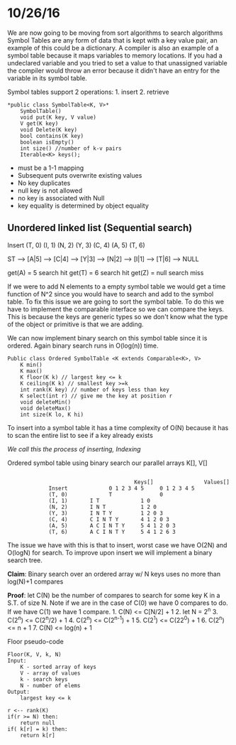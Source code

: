 # 10/26/16

We are now going to be moving from sort algorithms to search algorithms
Symbol Tables are any form of data that is kept with a key value pair, an example of this could be a dictionary.
A compiler is also an example of a symbol table because it maps variables to memory locations. If you had a undeclared variable and you tried to set a value to that unassigned variable the compiler would throw an error because it didn't have an entry for the variable in its symbol table.

Symbol tables support 2 operations:
	1. insert
	2. retrieve

```
*public class SymbolTable<K, V>*
	SymbolTable()
	void put(K key, V value)
	V get(K key)
	void Delete(K key)
	bool contains(K key)
	boolean isEmpty()
	int size() //number of k-v pairs
	Iterable<K> keys();
```

- must be a 1-1 mapping
- Subsequent puts overwrite existing values
- No key duplicates
- null key is not allowed
- no key is associated with Null
- key equality is determined by object equality

## Unordered linked list (Sequential search)

Insert (T, 0)
			 (I, 1)
			 (N, 2)
			 (Y, 3)
			 (C, 4)
			 (A, 5)
			 (T, 6)

ST --> [A|5] --> [C|4] --> [Y|3] --> [N|2] --> [I|1] --> [T|6] --> NULL

get(A) = 5 search hit
get(T) = 6 search hit
get(Z) = null search miss

If we were to add N elements to a empty symbol table we would get a time function of N^2 since you would have to search and add to the symbol table. To fix this issue we are going to sort the symbol table. To do this we have to implement the comparable interface so we can compare the keys. This is because the keys are generic types so we don't know what the type of the object or primitive is that we are adding.

We can now implement binary search on this symbol table since it is ordered. Again binary search runs in O(log(n)) time.

```
Public class Ordered SymbolTable <K extends Comparable<K>, V>
	K min()
	K max()
	K floor(K k) // largest key <= k
	K ceiling(K k) // smallest key >=k
	int rank(K key) // number of keys less than key
	K select(int r) // give me the key at position r
	void deleteMin()
	void deleteMax()
	int size(K lo, K hi)
```

To insert into a symbol table it has a time complexity of O(N) because it has to scan the entire list to see if a key already exists

*We call this the process of inserting, Indexing*

Ordered symbol table using binary search our parallel arrays K[], V[]

```

										Keys[]				  Values[]
			 Insert				0 1 2 3 4 5   	0 1 2 3 4 5
			 (T, 0)				T               0
			 (I, 1)	      I T             1 0
			 (N, 2)       I N T           1 2 0
			 (Y, 3)       I N T Y         1 2 0 3
			 (C, 4)       C I N T Y       4 1 2 0 3
			 (A, 5)       A C I N T Y     5 4 1 2 0 3
			 (T, 6)       A C I N T Y     5 4 1 2 6 3
```

The issue we have with this is that to insert, worst case we have O(2N) and O(logN) for search. To improve upon insert we will implement a binary search tree.

**Claim**: Binary search over an ordered array w/ N keys uses no more than log(N)+1 compares

**Proof**: let C(N) be the number of compares to search for some key K in a S.T. of size N. Note if we are in the case of C(0) we have 0 compares to do. If we have C(1) we have 1 compare.
	1. C(N) <= C[N/2] + 1
	2. let N = 2<sup>n</sup>
	3. C(2<sup>n</sup>) <= C(2<sup>n</sup>/2) + 1
	4. C(2<sup>n</sup>) <= C(2<sup>n-1</sup>) + 1
	5. C(2<sup>1</sup>) <= C(22<sup>0</sup>) + 1
	6. C(2<sup>n</sup>) <= n + 1
	7. C(N) <= log(n) + 1

Floor pseudo-code

```
Floor(K, V, k, N)
Input:
	K - sorted array of keys
	V - array of values
	k - search keys
	N - number of elems
Output:
	largest key <= k

r <-- rank(K)
if(r >= N) then:
	return null
if( k[r] = k) then:
	return k[r]
```
